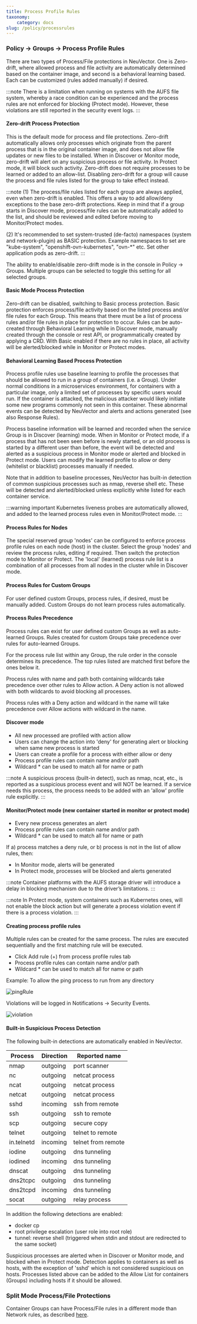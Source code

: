 ```yaml
---
title: Process Profile Rules
taxonomy:
    category: docs
slug: /policy/processrules
---
```


### Policy -> Groups -> Process Profile Rules

There are two types of Process/File protections in NeuVector. One is Zero-drift, where allowed process and file activity are automatically determined based on the container image, and second is a behavioral learning based. Each can be customized (rules added manually) if desired.

:::note
There is a limitation when running on systems with the AUFS file system, whereby a race condition can be experienced and the process rules are not enforced for blocking (Protect mode). However, these violations are still reported in the security event logs.
:::

#### Zero-drift Process Protection

This is the default mode for process and file protections. Zero-drift automatically allows only processes which originate from the parent process that is in the original container image, and does not allow file updates or new files to be installed. When in Discover or Monitor mode, zero-drift will alert on any suspicious process or file activity. In Protect mode, it will block such activity. Zero-drift does not require processes to be learned or added to an allow-list. Disabling zero-drift for a group will cause the process and file rules listed for the group to take effect instead.

:::note
(1) The process/file rules listed for each group are always applied, even when zero-drift is enabled. This offers a way to add allow/deny exceptions to the base zero-drift protections. Keep in mind that if a group starts in Discover mode, process/file rules can be automatically added to the list, and should be reviewed and edited before moving to Monitor/Protect modes.

(2) It's recommended to set system-trusted (de-facto) namespaces (system and network-plugin) as BASIC protection. Example namespaces to set are "kube-system", "openshift-ovn-kubernetes", "ovn-*" etc. Set other application pods as zero-drift.
:::

The ability to enable/disable zero-drift mode is in the console in Policy -> Groups. Multiple groups can be selected to toggle this setting for all selected groups.

#### Basic Mode Process Protection

Zero-drift can be disabled, switching to Basic process protection. Basic protection enforces process/file activity based on the listed process and/or file rules for each Group. This means that there must be a list of process rules and/or file rules in place for protection to occur. Rules can be auto-created through Behavioral Learning while in Discover mode, manually created through the console or rest API, or programmatically created by applying a CRD. With Basic enabled if there are no rules in place, all activity will be alerted/blocked while in Monitor or Protect modes.

#### Behavioral Learning Based Process Protection

Process profile rules use baseline learning to profile the processes that should be allowed to run in a group of containers (i.e. a Group). Under normal conditions in a microservices environment, for containers with a particular image, only a limited set of processes by specific users would run. If the container is attacked, the malicious attacker would likely initiate some new programs commonly not seen in this container. These abnormal events can be detected by NeuVector and alerts and actions generated (see also Response Rules).

Process baseline information will be learned and recorded when the service Group is in Discover (learning) mode. When in Monitor or Protect mode, if a process that has not been seen before is newly started, or an old process is started by a different user than before, the event will be detected and alerted as a suspicious process in Monitor mode or alerted and blocked in Protect mode. Users can modify the learned profile to allow or deny (whitelist or blacklist) processes manually if needed.

Note that in addition to baseline processes, NeuVector has built-in detection of common suspicious processes such as nmap, reverse shell etc. These will be detected and alerted/blocked unless explicitly white listed for each container service.

:::warning important
Kubernetes liveness probes are automatically allowed, and added to the learned process rules even in Monitor/Protect mode.
:::

#### Process Rules for Nodes

The special reserved group 'nodes' can be configured to enforce process profile rules on each node (host) in the cluster. Select the group 'nodes' and review the process rules, editing if required. Then switch the protection mode to Monitor or Protect. The 'local' (learned) process rule list is a combination of all processes from all nodes in the cluster while in Discover mode.

#### Process Rules for Custom Groups

For user defined custom Groups, process rules, if desired, must be manually added. Custom Groups do not learn process rules automatically.

#### Process Rules Precedence

Process rules can exist for user defined custom Groups as well as auto-learned Groups. Rules created for custom Groups take precedence over rules for auto-learned Groups.

For the process rule list within any Group, the rule order in the console determines its precedence. The top rules listed are matched first before the ones below it.

Process rules with name and path both containing wildcards take precedence over other rules to Allow action. A Deny action is not allowed with both wildcards to avoid blocking all processes.

Process rules with a Deny action and wildcard in the name will take precedence over Allow actions with wildcard in the name.

#### Discover mode

+ All new processed are profiled with action allow
+ Users can change the action into 'deny' for generating alert or blocking when same new process is started
+ Users can create a profile for a process with either allow or deny
+ Process profile rules can contain name and/or path
+ Wildcard &#42; can be used to match all for name or path

:::note
A suspicious process (built-in detect), such as nmap, ncat, etc., is reported as a suspicious process event and will NOT be learned. If a service needs this process, the process needs to be added with an 'allow' profile rule explicitly.
:::

#### Monitor/Protect mode (new container started in monitor or protect mode)

+ Every new process generates an alert
+ Process profile rules can contain name and/or path
+ Wildcard &#42; can be used to match all for name or path

If a) process matches a deny rule, or b) process is not in the list of allow rules, then:
+ In Monitor mode, alerts will be generated
+ In Protect mode, processes will be blocked and alerts generated

:::note
Container platforms with the AUFS storage driver will introduce a delay in blocking mechanism due to the driver’s limitations. 
:::

:::note
In Protect mode, system containers such as Kubernetes ones, will not enable the block action but will generate a process violation event if there is a process violation. 
:::

#### Creating process profile rules

Multiple rules can be created for the same process. The rules are executed sequentially and the first matching rule will be executed.

+ Click Add rule (+) from process profile rules tab
+ Process profile rules can contain name and/or path
+ Wildcard &#42; can be used to match all for name or path

Example:  To allow the ping process to run from any directory 

![pingRule](ping.png)

Violations will be logged in Notifications -> Security Events.

![violation](process_event.png)

#### Built-in Suspicious Process Detection

The following built-in detections are automatically enabled in NeuVector.

| Process | Direction | Reported name |
| ------- | ----------- | -------------- |
| nmap | outgoing | port scanner |
| nc | outgoing | netcat process |
| ncat | outgoing | netcat process |
| netcat| outgoing | netcat process |
| sshd | incoming | ssh from remote |
| ssh | outgoing | ssh to remote |
| scp | outgoing | secure copy |
| telnet | outgoing | telnet to remote |
| in.telnetd | incoming | telnet from remote |
| iodine | outgoing | dns tunneling |
| iodined | incoming | dns tunneling |
| dnscat |outgoing | dns tunneling |
| dns2tcpc | outgoing | dns tunneling |
| dns2tcpd | incoming | dns tunneling |
| socat | outgoing | relay process |
 
In addition the following detections are enabled:

+ docker cp
+ root privilege escalation (user role into root role)
+ tunnel: reverse shell (triggered when stdin and stdout are redirected to the same socket)

Suspicious processes are alerted when in Discover or Monitor mode, and blocked when in Protect mode. Detection applies to containers as well as hosts, with the exception of 'sshd' which is not considered suspicious on hosts. Processes listed above can be added to the Allow List for containers (Groups) including hosts if it should be allowed.

### Split Mode Process/File Protections

Container Groups can have Process/File rules in a different mode than Network rules, as described [here](/policy/modes#network-service-policy-mode).
